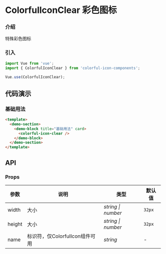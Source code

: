 # ColorfulIconClear 彩色图标

### 介绍

特殊彩色图标

### 引入

```js
import Vue from 'vue';
import { ColorfulIconClear } from 'colorful-icon-components';

Vue.use(ColorfulIconClear);
```

## 代码演示

### 基础用法

```html
<template>
  <demo-section>
    <demo-block title="基础用法" card>
      <colorful-icon-clear />
    </demo-block>
  </demo-section>
</template>

```

## API

### Props

| 参数 | 说明   | 类型               | 默认值   |
| ---- | ------ | ------------------ | -------- |
| width | 大小   | _string \| number_ | `32px` |
| height | 大小   | _string \| number_ | `32px` |
| name | 标识符，仅ColorfulIcon组件可用 | _string_           | -        |
